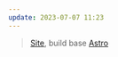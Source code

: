 ```yaml
---
update: 2023-07-07 11:23
---
```


> [Site](https://byronogis.netlify.app), build base [Astro](https://astro.build/)  
